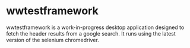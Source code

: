 # wwtestframework
wwtestframework is a work-in-progress desktop application designed to fetch the header results from a google search. It runs using the latest version of the selenium chromedriver.
